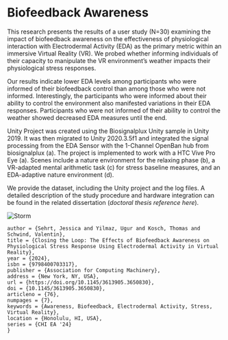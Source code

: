 # Biofeedback Awareness

This research presents the results of a user study (N=30) examining the impact of biofeedback awareness on the effectiveness of physiological interaction with Electrodermal Activity (EDA) as the primary metric within an immersive Virtual Reality (VR). 
We probed whether informing individuals of their capacity to manipulate the VR environment’s weather impacts their physiological stress responses. 

Our results indicate lower EDA levels among participants who were informed of their biofeedback control than among those who were not informed. Interestingly, the participants who were informed about their ability to control the environment also manifested variations in their EDA responses. Participants who were not informed of their ability to control the weather showed decreased EDA measures until the end.

Unity Project was created using the Biosignalplux Unity sample in Unity 2019. It was then migrated to Unity 2020.3.5f1 and integrated the signal processing from the EDA Sensor with the 1-Channel OpenBan hub from biosignalplux (a).
The project is implemented to work with a HTC Vive Pro Eye (a). Scenes include a nature environment for the relaxing phase (b), a VR-adapted mental arithmetic task (c) for stress baseline measures, and an EDA-adaptive nature environment (d).

We provide the dataset, including the Unity project and the log files. A detailed description of the study procedure and hardware integration can be found in the related dissertation (*doctoral thesis reference here*).

![Storm](https://github.com/user-attachments/assets/7e5f4a55-871a-4fb1-bd44-e6de122119d2)

```@inproceedings{10.1145/3613905.3650830,
author = {Sehrt, Jessica and Yilmaz, Ugur and Kosch, Thomas and Schwind, Valentin},
title = {Closing the Loop: The Effects of Biofeedback Awareness on Physiological Stress Response Using Electrodermal Activity in Virtual Reality},
year = {2024},
isbn = {9798400703317},
publisher = {Association for Computing Machinery},
address = {New York, NY, USA},
url = {https://doi.org/10.1145/3613905.3650830},
doi = {10.1145/3613905.3650830},
articleno = {76},
numpages = {7},
keywords = {Awareness, Biofeedback, Electrodermal Activity, Stress, Virtual Reality},
location = {Honolulu, HI, USA},
series = {CHI EA '24}
}
